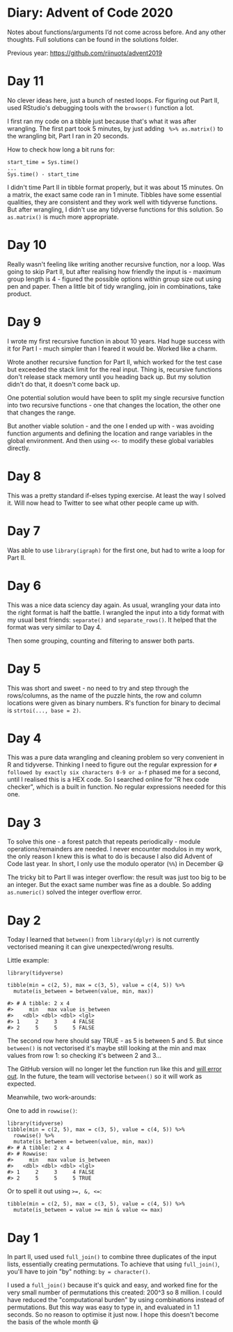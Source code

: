 Diary: Advent of Code 2020
================
  
Notes about functions/arguments I’d not come across before. And any
other thoughts. Full solutions can be found in the solutions folder.

Previous year: https://github.com/riinuots/advent2019

# Day 11

No clever ideas here, just a bunch of nested loops. For figuring out Part II, used RStudio's debugging tools with the `browser()` function a lot.

I first ran my code on a tibble just because that's what it was after wrangling. The first part took 5 minutes, by just adding ` %>% as.matrix()` to the wrangling bit, Part I ran in 20 seconds. 

How to check how long a bit runs for:
```
start_time = Sys.time()
...
Sys.time() - start_time
```

I didn't time Part II in tibble format properly, but it was about 15 minutes. On a matrix, the exact same code ran in 1 minute. Tibbles have some essential qualities, they are consistent and they work well with tidyverse functions. But after wrangling, I didn't use any tidyverse functions for this solution. So `as.matrix()` is much more appropriate.

# Day 10 

Really wasn't feeling like writing another recursive function, nor a loop. Was going to skip Part II, but after realising how friendly the input is - maximum group length is 4 - figured the possible options within group size out using pen and paper. Then a little bit of tidy wrangling, join in combinations, take product.

# Day 9

I wrote my first recursive function in about 10 years. Had huge success with it for Part I - much simpler than I feared it would be. Worked like a charm.

Wrote another recursive function for Part II, which worked for the test case but exceeded the stack limit for the real input. Thing is, recursive functions don't release stack memory until you heading back up. But my solution didn't do that, it doesn't come back up. 

One potential solution would have been to split my single recursive function into two recursive functions - one that changes the location, the other one that changes the range.

But another viable solution - and the one I ended up with - was avoiding function arguments and defining the location and range variables in the global environment. And then using `<<-` to modify these global variables directly.


# Day 8

This was a pretty standard if-elses typing exercise. At least the way I solved it. Will now head to Twitter to see what other people came up with.

# Day 7

Was able to use `library(igraph)` for the first one, but had to write a loop for Part II.

# Day 6

This was a nice data sciency day again. As usual, wrangling your data into the right format is half the battle. I wrangled the input into a tidy format with my usual best friends: `separate()` and `separate_rows()`. It helped that the format was very similar to Day 4.

Then some grouping, counting and filtering to answer both parts.

# Day 5

This was short and sweet - no need to try and step through the rows/columns, as the name of the puzzle hints, the row and column locations were given as binary numbers. R's function for binary to decimal is `strtoi(..., base = 2)`.

# Day 4

This was a pure data wrangling and cleaning problem so very convenient in R and tidyverse. Thinking I need to figure out the regular expression for `# followed by exactly six characters 0-9 or a-f` phased me for a second, until I realised this is a HEX code. So I searched online for "R hex code checker", which is a built in function. No regular expressions needed for this one.

# Day 3

To solve this one - a forest patch that repeats periodically - module operations/remainders are needed. I never encounter modulos in my work, the only reason I knew this is what to do is because I also did Advent of Code last year. In short, I only use the modulo operator (`%%`) in December :smiley:

The tricky bit to Part II was integer overflow: the result was just too big to be an integer. But the exact same number was fine as a double. So adding `as.numeric()` solved the integer overflow error.

# Day 2 

Today I learned that `between()` from `library(dplyr)` is not currently vectorised meaning it can give unexpected/wrong results.

Little example:
```
library(tidyverse)

tibble(min = c(2, 5), max = c(3, 5), value = c(4, 5)) %>% 
  mutate(is_between = between(value, min, max))
  
#> # A tibble: 2 x 4
#>     min   max value is_between
#>   <dbl> <dbl> <dbl> <lgl>     
#> 1     2     3     4 FALSE     
#> 2     5     5     5 FALSE
```

The second row here should say TRUE - as 5 is between 5 and 5. But since `between()` is not vectorised it's maybe still looking at the min and max values from row 1: so checking it's between 2 and 3...

The GitHub version will no longer let the function run like this and [will error out](https://github.com/tidyverse/dplyr/pull/5501). In the future, the team will vectorise `between()` so it will work as expected.

Meanwhile, two work-arounds:

One to add in `rowwise()`:
```
library(tidyverse)
tibble(min = c(2, 5), max = c(3, 5), value = c(4, 5)) %>% 
  rowwise() %>% 
  mutate(is_between = between(value, min, max))
#> # A tibble: 2 x 4
#> # Rowwise: 
#>     min   max value is_between
#>   <dbl> <dbl> <dbl> <lgl>     
#> 1     2     3     4 FALSE     
#> 2     5     5     5 TRUE
```

Or to spell it out using `>=, &, <=`:
```
tibble(min = c(2, 5), max = c(3, 5), value = c(4, 5)) %>% 
  mutate(is_between = value >= min & value <= max)
```


# Day 1

In part II, used used `full_join()` to combine three duplicates of the input lists, essentially creating permutations. To achieve that using `full_join()`, you'll have to join "by" nothing: `by = character()`.

I used a `full_join()` because it's quick and easy, and worked fine for the very small number of permutations this created: 200^3 so 8 million. I could have reduced the "computational burden" by using combinations instead of permutations. But this way was easy to type in, and evaluated in 1.1 seconds. So no reason to optimise it just now. I hope this doesn't become the basis of the whole month :smiley: